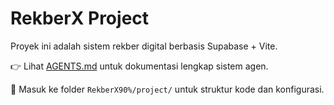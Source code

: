 # RekberX Project

Proyek ini adalah sistem rekber digital berbasis Supabase + Vite.

👉 Lihat [AGENTS.md](RekberX90%/project/AGENTS.md) untuk dokumentasi lengkap sistem agen.

📁 Masuk ke folder `RekberX90%/project/` untuk struktur kode dan konfigurasi.
